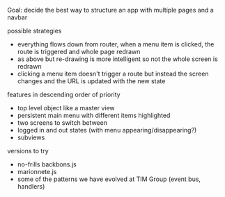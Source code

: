Goal: decide the best way to structure an app with multiple pages and a navbar


possible strategies

- everything flows down from router, when a menu item is clicked, the route is triggered and whole page redrawn
- as above but re-drawing is more intelligent so not the whole screen is redrawn
- clicking a menu item doesn't trigger a route but instead the screen changes and the URL is updated with the new state


features in descending order of priority

- top level object like a master view
- persistent main menu with different items highlighted
- two screens to switch between
- logged in and out states (with menu appearing/disappearing?)
- subviews


versions to try

- no-frills backbons.js
- marionnete.js
- some of the patterns we have evolved at TIM Group (event bus, handlers)

